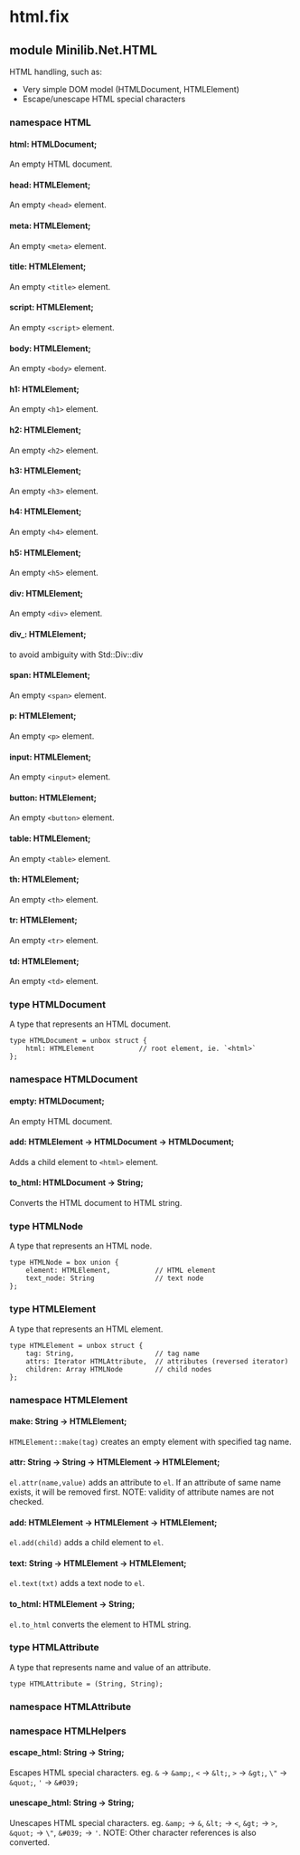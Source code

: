 # html.fix

## module Minilib.Net.HTML

HTML handling, such as:
- Very simple DOM model (HTMLDocument, HTMLElement)
- Escape/unescape HTML special characters

### namespace HTML

#### html: HTMLDocument;

An empty HTML document.

#### head: HTMLElement;

An empty `<head>` element.

#### meta: HTMLElement;

An empty `<meta>` element.

#### title: HTMLElement;

An empty `<title>` element.

#### script: HTMLElement;

An empty `<script>` element.

#### body: HTMLElement;

An empty `<body>` element.

#### h1: HTMLElement;

An empty `<h1>` element.

#### h2: HTMLElement;

An empty `<h2>` element.

#### h3: HTMLElement;

An empty `<h3>` element.

#### h4: HTMLElement;

An empty `<h4>` element.

#### h5: HTMLElement;

An empty `<h5>` element.

#### div: HTMLElement;

An empty `<div>` element.

#### div_: HTMLElement;

to avoid ambiguity with Std::Div::div

#### span: HTMLElement;

An empty `<span>` element.

#### p: HTMLElement;

An empty `<p>` element.

#### input: HTMLElement;

An empty `<input>` element.

#### button: HTMLElement;

An empty `<button>` element.

#### table: HTMLElement;

An empty `<table>` element.

#### th: HTMLElement;

An empty `<th>` element.

#### tr: HTMLElement;

An empty `<tr>` element.

#### td: HTMLElement;

An empty `<td>` element.

### type HTMLDocument

A type that represents an HTML document.

```
type HTMLDocument = unbox struct {
    html: HTMLElement           // root element, ie. `<html>`
};
```
### namespace HTMLDocument

#### empty: HTMLDocument;

An empty HTML document.

#### add: HTMLElement -> HTMLDocument -> HTMLDocument;

Adds a child element to `<html>` element.

#### to_html: HTMLDocument -> String;

Converts the HTML document to HTML string.

### type HTMLNode

A type that represents an HTML node.

```
type HTMLNode = box union {
    element: HTMLElement,           // HTML element
    text_node: String               // text node
};
```
### type HTMLElement

A type that represents an HTML element.

```
type HTMLElement = unbox struct {
    tag: String,                    // tag name
    attrs: Iterator HTMLAttribute,  // attributes (reversed iterator)
    children: Array HTMLNode        // child nodes
};
```
### namespace HTMLElement

#### make: String -> HTMLElement;

`HTMLElement::make(tag)` creates an empty element with specified tag name.

#### attr: String -> String -> HTMLElement -> HTMLElement;

`el.attr(name,value)` adds an attribute to `el`.
If an attribute of same name exists, it will be removed first.
NOTE: validity of attribute names are not checked.

#### add: HTMLElement -> HTMLElement -> HTMLElement;

`el.add(child)` adds a child element to `el`.

#### text: String -> HTMLElement -> HTMLElement;

`el.text(txt)` adds a text node to `el`.

#### to_html: HTMLElement -> String;

`el.to_html` converts the element to HTML string.

### type HTMLAttribute

A type that represents name and value of an attribute.

```
type HTMLAttribute = (String, String);
```
### namespace HTMLAttribute

### namespace HTMLHelpers

#### escape_html: String -> String;

Escapes HTML special characters.
eg. `&` -> `&amp;`, `<` -> `&lt;`, `>` -> `&gt;`, `\"` -> `&quot;`, `'` -> `&#039;`

#### unescape_html: String -> String;

Unescapes HTML special characters.
eg. `&amp;` -> `&`, `&lt;` -> `<`, `&gt;` -> `>`, `&quot;` -> `\"`, `&#039;` -> `'`.
NOTE: Other character references is also converted.

